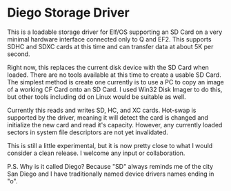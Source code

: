 # Diego Storage Driver

This is a loadable storage driver for Elf/OS supporting an SD Card on a very minimal hardware interface connected only to Q and EF2. This supports SDHC and SDXC cards at this time and can transfer data at about 5K per second.

Right now, this replaces the current disk device with the SD Card when loaded. There are no tools available at this time to create a usable SD Card. The simplest method is create one currently is to use a PC to copy an image of a working CF Card onto an SD Card. I used Win32 Disk Imager to do this, but other tools including dd on Linux would be suitable as well.

Currently this reads and writes SD, HC, and XC cards. Hot-swap is supported by the driver, meaning it will detect the card is changed and initialize the new card and read it's capacity. However, any currently loaded sectors in system file descriptors are not yet invalidated.

This is still a little experimental, but it is now pretty close to what I would consider a clean release. I welcome any input or collaboration.

P.S. Why is it called Diego? Because "SD" always reminds me of the city San Diego and I have traditionally named device drivers names ending in "o".
